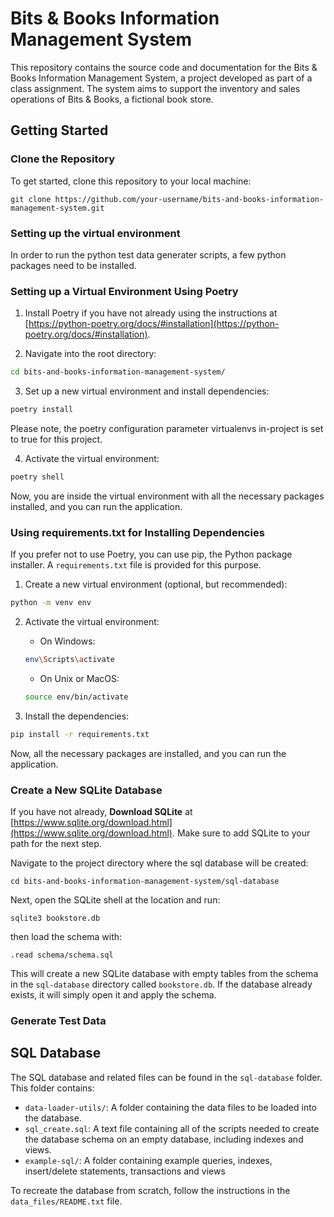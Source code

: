 # Bits & Books Information Management System

This repository contains the source code and documentation for the Bits & Books Information Management System, a project developed as part of a class assignment. The system aims to support the inventory and sales operations of Bits & Books, a fictional book store.


## Getting Started

### Clone the Repository
To get started, clone this repository to your local machine:

```
git clone https://github.com/your-username/bits-and-books-information-management-system.git
```

### Setting up the virtual environment
In order to run the python test data generater scripts, a few python packages need to be installed.


### Setting up a Virtual Environment Using Poetry
1. Install Poetry if you have not already using the instructions at [https://python-poetry.org/docs/#installation](https://python-poetry.org/docs/#installation).

2. Navigate into the root directory:
```bash
cd bits-and-books-information-management-system/
```

3. Set up a new virtual environment and install dependencies:
```bash
poetry install
```
Please note, the poetry configuration parameter virtualenvs in-project is set to true for this project.

4. Activate the virtual environment:
```bash
poetry shell
```

Now, you are inside the virtual environment with all the necessary packages installed, and you can run the application.


### Using requirements.txt for Installing Dependencies

If you prefer not to use Poetry, you can use pip, the Python package installer. A `requirements.txt` file is provided for this purpose.

1. Create a new virtual environment (optional, but recommended):
```bash
python -m venv env
```

2. Activate the virtual environment:
    - On Windows:
    ```bash
    env\Scripts\activate
    ```
    - On Unix or MacOS:
    ```bash
    source env/bin/activate
    ```

3. Install the dependencies:
```bash
pip install -r requirements.txt
```

Now, all the necessary packages are installed, and you can run the application.

### Create a New SQLite Database
If you have not already, **Download SQLite** at [https://www.sqlite.org/download.html](https://www.sqlite.org/download.html). Make sure to add SQLite to your path for the next step.

Navigate to the project directory where the sql database will be created:

```
cd bits-and-books-information-management-system/sql-database
```

Next, open the SQLite shell at the location and run:

```
sqlite3 bookstore.db
```

then load the schema with:

```
.read schema/schema.sql
```

This will create a new SQLite database with empty tables from the schema in the `sql-database` directory called `bookstore.db`. If the database already exists, it will simply open it and apply the schema.

### Generate Test Data


## SQL Database
The SQL database and related files can be found in the `sql-database` folder. This folder contains:
- `data-loader-utils/`: A folder containing the data files to be loaded into the database.
- `sql_create.sql`: A text file containing all of the scripts needed to create the database schema on an empty database, including indexes and views.
- `example-sql/`: A folder containing example queries, indexes, insert/delete statements, transactions and views

To recreate the database from scratch, follow the instructions in the `data_files/README.txt` file.
